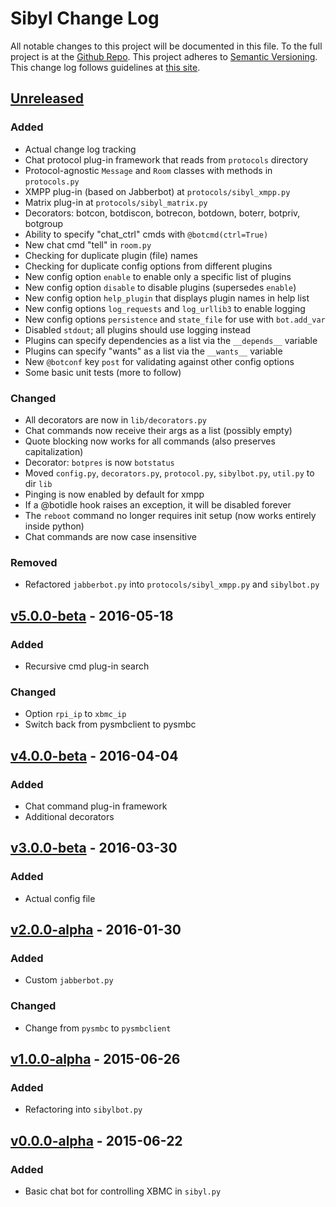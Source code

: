 # Sibyl Change Log
All notable changes to this project will be documented in this file.
To the full project is at the [Github Repo](https://github.com/TheSchwa/Sibyl).
This project adheres to [Semantic Versioning](http://semver.org).
This change log follows guidelines at [this site](http://keepachangelog.com/).

## [Unreleased]
### Added
- Actual change log tracking
- Chat protocol plug-in framework that reads from `protocols` directory
- Protocol-agnostic `Message` and `Room` classes with methods in `protocols.py`
- XMPP plug-in (based on Jabberbot) at `protocols/sibyl_xmpp.py`
- Matrix plug-in at `protocols/sibyl_matrix.py`
- Decorators: botcon, botdiscon, botrecon, botdown, boterr, botpriv, botgroup
- Ability to specify "chat_ctrl" cmds with `@botcmd(ctrl=True)`
- New chat cmd "tell" in `room.py`
- Checking for duplicate plugin (file) names
- Checking for duplicate config options from different plugins
- New config option `enable` to enable only a specific list of plugins
- New config option `disable` to disable plugins (supersedes `enable`)
- New config option `help_plugin` that displays plugin names in help list
- New config options `log_requests` and `log_urllib3` to enable logging
- New config options `persistence` and `state_file` for use with `bot.add_var`
- Disabled `stdout`; all plugins should use logging instead
- Plugins can specify dependencies as a list via the `__depends__` variable
- Plugins can specify "wants" as a list via the `__wants__` variable
- New `@botconf` key `post` for validating against other config options
- Some basic unit tests (more to follow)

### Changed
- All decorators are now in `lib/decorators.py`
- Chat commands now receive their args as a list (possibly empty)
- Quote blocking now works for all commands (also preserves capitalization)
- Decorator: `botpres` is now `botstatus`
- Moved `config.py`, `decorators.py`, `protocol.py`, `sibylbot.py`, `util.py` to dir `lib`
- Pinging is now enabled by default for xmpp
- If a @botidle hook raises an exception, it will be disabled forever
- The `reboot` command no longer requires init setup (now works entirely inside python)
- Chat commands are now case insensitive

### Removed
- Refactored `jabberbot.py` into `protocols/sibyl_xmpp.py` and `sibylbot.py`

## [v5.0.0-beta] - 2016-05-18
### Added
- Recursive cmd plug-in search

### Changed
- Option `rpi_ip` to `xbmc_ip`
- Switch back from pysmbclient to pysmbc

## [v4.0.0-beta] - 2016-04-04
### Added
- Chat command plug-in framework
- Additional decorators

## [v3.0.0-beta] - 2016-03-30
### Added
- Actual config file

## [v2.0.0-alpha] - 2016-01-30
### Added
- Custom `jabberbot.py`

### Changed
- Change from `pysmbc` to `pysmbclient`

## [v1.0.0-alpha] - 2015-06-26
### Added
- Refactoring into `sibylbot.py`

## [v0.0.0-alpha] - 2015-06-22
### Added
- Basic chat bot for controlling XBMC in `sibyl.py`

[Unreleased]: https://github.com/TheSchwa/sibyl/tree/dev
[v5.0.0-beta]: https://github.com/TheSchwa/sibyl/compare/v4.0.0-beta...v5.0.0-beta
[v4.0.0-beta]: https://github.com/TheSchwa/sibyl/compare/v3.0.0-beta...v4.0.0-beta
[v3.0.0-beta]: https://github.com/TheSchwa/sibyl/compare/v2.0.0-alpha...v3.0.0-beta
[v2.0.0-alpha]: https://github.com/TheSchwa/sibyl/compare/v1.0.0-alpha...v2.0.0-alpha
[v1.0.0-alpha]: https://github.com/TheSchwa/sibyl/compare/v0.0.0-alpha...v1.0.0-alpha
[v0.0.0-alpha]: https://github.com/TheSchwa/sibyl/commit/3470c49
